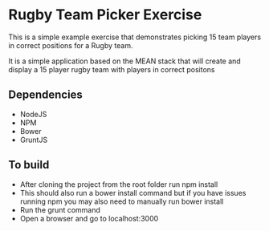 # Rugby Team Picker Exercise

This is a simple example exercise that demonstrates picking 15 team players in correct positions for a Rugby team.

It is a simple application based on the MEAN stack that will create and display a 15 player rugby team with players in correct positons

## Dependencies

* NodeJS
* NPM
* Bower
* GruntJS

## To build

* After cloning the project from the root folder run npm install
* This should also run a bower install command but if you have issues running npm you may also need to manually run bower install
* Run the grunt command
* Open a browser and go to localhost:3000